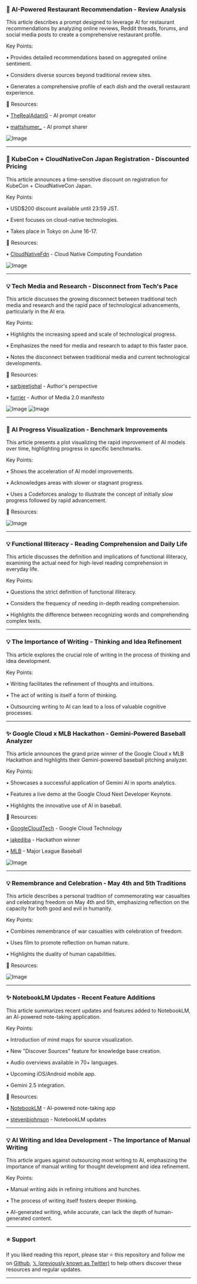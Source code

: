 ### 🤖 AI-Powered Restaurant Recommendation -  Review Analysis

This article describes a prompt designed to leverage AI for restaurant recommendations by analyzing online reviews, Reddit threads, forums, and social media posts to create a comprehensive restaurant profile.


Key Points:

•  Provides detailed recommendations based on aggregated online sentiment.


•  Considers diverse sources beyond traditional review sites.


•  Generates a comprehensive profile of each dish and the overall restaurant experience.


🔗 Resources:

• [TheRealAdamG](https://x.com/TheRealAdamG) -  AI prompt creator


• [mattshumer_](https://x.com/mattshumer_) -  AI prompt sharer


![Image](https://pbs.twimg.com/media/GqJQE2CWQAAPYQo?format=jpg&name=small)


---
### 🚀 KubeCon + CloudNativeCon Japan Registration -  Discounted Pricing

This article announces a time-sensitive discount on registration for KubeCon + CloudNativeCon Japan.


Key Points:

•  USD$200 discount available until 23:59 JST.


•  Event focuses on cloud-native technologies.


•  Takes place in Tokyo on June 16-17.



🔗 Resources:

• [CloudNativeFdn](https://x.com/CloudNativeFdn) - Cloud Native Computing Foundation


![Image](https://pbs.twimg.com/media/GqJZ_XOXQAEeTzj?format=jpg&name=small)


---
### 💡 Tech Media and Research -  Disconnect from Tech's Pace

This article discusses the growing disconnect between traditional tech media and research and the rapid pace of technological advancements, particularly in the AI era.


Key Points:

• Highlights the increasing speed and scale of technological progress.


•  Emphasizes the need for media and research to adapt to this faster pace.


• Notes the disconnect between traditional media and current technological developments.


🔗 Resources:

• [sarbjeetjohal](https://x.com/sarbjeetjohal) -  Author's perspective


• [furrier](https://x.com/furrier) -  Author of Media 2.0 manifesto


![Image](https://pbs.twimg.com/media/GqJXX02bEAAL3B6?format=jpg&name=small)
![Image](https://pbs.twimg.com/media/GqIT5sUa4AA4MLi?format=jpg&name=240x240)


---
### 🤖 AI Progress Visualization -  Benchmark Improvements

This article presents a plot visualizing the rapid improvement of AI models over time, highlighting progress in specific benchmarks.


Key Points:

•  Shows the acceleration of AI model improvements.


•  Acknowledges areas with slower or stagnant progress.


•  Uses a Codeforces analogy to illustrate the concept of initially slow progress followed by rapid advancement.


🔗 Resources:


![Image](https://pbs.twimg.com/media/GqDAjSpXoAAqJ0R?format=png&name=small)


---
### 💡 Functional Illiteracy -  Reading Comprehension and Daily Life

This article discusses the definition and implications of functional illiteracy, examining the actual need for high-level reading comprehension in everyday life.


Key Points:

•  Questions the strict definition of functional illiteracy.


•  Considers the frequency of needing in-depth reading comprehension.


•  Highlights the difference between recognizing words and comprehending complex texts.



---
### 💡 The Importance of Writing -  Thinking and Idea Refinement

This article explores the crucial role of writing in the process of thinking and idea development.


Key Points:

•  Writing facilitates the refinement of thoughts and intuitions.


•  The act of writing is itself a form of thinking.


•  Outsourcing writing to AI can lead to a loss of valuable cognitive processes.



---
### ✨ Google Cloud x MLB Hackathon -  Gemini-Powered Baseball Analyzer

This article announces the grand prize winner of the Google Cloud x MLB Hackathon and highlights their Gemini-powered baseball pitching analyzer.


Key Points:

•  Showcases a successful application of Gemini AI in sports analytics.


•  Features a live demo at the Google Cloud Next Developer Keynote.


•  Highlights the innovative use of AI in baseball.



🔗 Resources:

• [GoogleCloudTech](https://x.com/GoogleCloudTech) -  Google Cloud Technology


• [jakediba](https://x.com/jakediba) -  Hackathon winner


• [MLB](https://x.com/MLB) - Major League Baseball


![Image](https://pbs.twimg.com/amplify_video_thumb/1918842279172743168/img/w3kUDnKVBjV9MdWX.jpg)


---
### 💡 Remembrance and Celebration -  May 4th and 5th Traditions

This article describes a personal tradition of commemorating war casualties and celebrating freedom on May 4th and 5th, emphasizing reflection on the capacity for both good and evil in humanity.


Key Points:

•  Combines remembrance of war casualties with celebration of freedom.


•  Uses film to promote reflection on human nature.


•  Highlights the duality of human capabilities.


🔗 Resources:

![Image](https://pbs.twimg.com/media/GqIHS-GbAAAfO-U?format=jpg&name=small)



---
### ✨ NotebookLM Updates -  Recent Feature Additions

This article summarizes recent updates and features added to NotebookLM, an AI-powered note-taking application.


Key Points:

•  Introduction of mind maps for source visualization.


•  New "Discover Sources" feature for knowledge base creation.


•  Audio overviews available in 70+ languages.


•  Upcoming iOS/Android mobile app.


•  Gemini 2.5 integration.


🔗 Resources:

• [NotebookLM](https://x.com/NotebookLM) -  AI-powered note-taking app


• [stevenbjohnson](https://x.com/stevenbjohnson) -  NotebookLM updates


---
### 💡 AI Writing and Idea Development -  The Importance of Manual Writing

This article argues against outsourcing most writing to AI, emphasizing the importance of manual writing for thought development and idea refinement.


Key Points:

•  Manual writing aids in refining intuitions and hunches.


•  The process of writing itself fosters deeper thinking.


•  AI-generated writing, while accurate, can lack the depth of human-generated content.


---

### ⭐️ Support

If you liked reading this report, please star ⭐️ this repository and follow me on [Github](https://github.com/Drix10), [𝕏 (previously known as Twitter)](https://x.com/DRIX_10_) to help others discover these resources and regular updates.

---